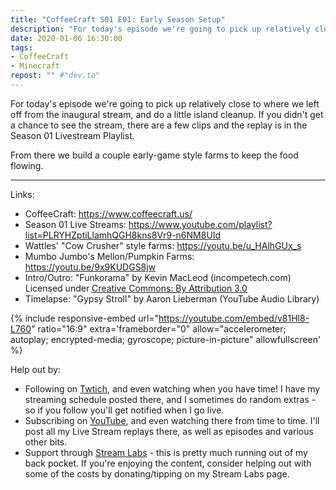 ```yaml
---
title: "CoffeeCraft S01 E01: Early Season Setup"
description: "For today's episode we're going to pick up relatively close to where we left off from the inaugural stream, and do a little island cleanup."
date: 2020-01-06 16:30:00
tags:
- CoffeeCraft
- Minecraft
repost: "" #"dev.to"
---
```


For today's episode we're going to pick up relatively close to where we left off from the inaugural stream, and do a little island cleanup. If you didn't get a chance to see the stream, there are a few clips and the replay is in the Season 01 Livestream Playlist.

From there we build a couple early-game style farms to keep the food flowing.

---

Links:
* CoffeeCraft: <https://www.coffeecraft.us/>
* Season 01 Live Streams: <https://www.youtube.com/playlist?list=PLRYHZptiLlamhQGH8kns8Vr9-n6NM8UId>
* Wattles' "Cow Crusher" style farms: <https://youtu.be/u_HAlhGUx_s>
* Mumbo Jumbo's Mellon/Pumpkin Farms: <https://youtu.be/9x9KUDGS8jw>
* Intro/Outro: "Funkorama" by Kevin MacLeod (incompetech.com) Licensed under [Creative Commons: By Attribution 3.0](http://creativecommons.org/licenses/by/3.0/)
* Timelapse: "Gypsy Stroll" by Aaron Lieberman (YouTube Audio Library)
<!--more-->

{% include responsive-embed url="https://youtube.com/embed/v81Hl8-L760" ratio="16:9" extra='frameborder="0" allow="accelerometer; autoplay; encrypted-media; gyroscope; picture-in-picture" allowfullscreen' %}

Help out by:
 * Following on [Twtich](https://twitch.tv/AnonJr_Live), and even watching when you have time! I have my streaming schedule posted there, and I sometimes do random extras - so if you follow you'll get notified when I go live.
 * Subscribing on [YouTube](http://www.youtube.com/channel/UCXafqhKHbkSUIrq0LAuu0tw), and even watching there from time to time. I'll post all my Live Stream replays there, as well as episodes and various other bits.
 * Support through [Stream Labs](https://streamlabs.com/anonjr_live) - this is pretty much running out of my back pocket. If you're enjoying the content, consider helping out with some of the costs by donating/tipping on my Stream Labs page.